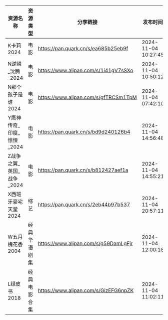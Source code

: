 | 资源名称             | 资源类型   | 分享链接                                 | 发布时间                |
| ---------------- | ------ | ------------------------------------ | ------------------- |
| K卡莉2024          | 电影     | https://pan.quark.cn/s/ea685b25eb9f  | 2024-11-04 10:27:45 |
| N逆鳞_沈腾_2024      | 电影     | https://www.alipan.com/s/1i41gV7sSXo | 2024-11-04 10:50:12 |
| N那个孩子是谁2024      | 电影     | https://www.alipan.com/s/gfTRCSm1TpM | 2024-11-04 07:42:10 |
| Y鹰神传奇_印度_惊悚_2024 | 电影     | https://pan.quark.cn/s/bd9d240126b4  | 2024-11-04 14:56:48 |
| Z战争之翼_英国_战争_2024 | 电影     | https://pan.quark.cn/s/b812427aef1a  | 2024-11-04 14:55:21 |
| X西班牙豪宅天堂2024     | 综艺     | https://pan.quark.cn/s/2eb44b97b537  | 2024-11-04 20:57:11 |
| W五月槐花香2004       | 经典华语剧集 | https://www.alipan.com/s/g59DamLgFjr | 2024-11-04 12:00:18 |
| L绿皮书2018         | 经典电影合集 | https://www.alipan.com/s/GizEFG6npZK | 2024-11-04 11:02:11 |
